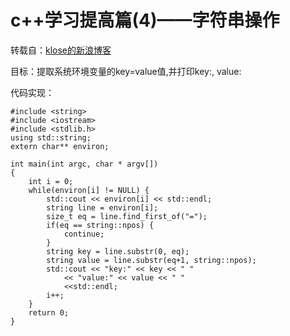 c++学习提高篇(4)——字符串操作
======

转载自：[klose的新浪博客](http://blog.sina.com.cn/s/blog_4a1f59bf0100le54.html)

目标：提取系统环境变量的key=value值,并打印key:, value:

代码实现：


    #include <string>
    #include <iostream>
    #include <stdlib.h>
    using std::string;
    extern char** environ;
    
    int main(int argc, char * argv[])
    {
        int i = 0;
        while(environ[i] != NULL) {
            std::cout << environ[i] << std::endl;
            string line = environ[i];
            size_t eq = line.find_first_of("=");
            if(eq == string::npos) {
                continue;
            }
            string key = line.substr(0, eq);
            string value = line.substr(eq+1, string::npos);
            std::cout << "key:" << key << " "
                << "value:" << value << " "
                <<std::endl;
            i++;
        }
        return 0;
    }